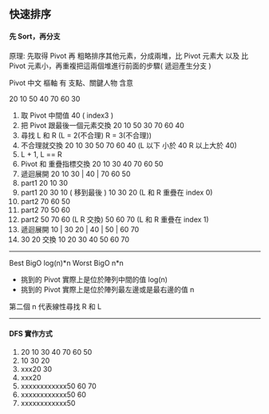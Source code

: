 ## 快速排序

#### 先 Sort，再分支


原理: 先取得 Pivot 再 粗略排序其他元素，分成兩堆，比 Pivot 元素大 以及 比 Pivot 元素小，再重複把這兩個堆進行前面的步驟( 遞迴產生分支 )

Pivot 中文 樞軸
有 支點、關鍵人物 含意

20 10 50 40 70 60 30

1. 取 Pivot 中間值 40 ( index3 )
2. 把 Pivot 跟最後一個元素交換
   20 10 50 30 70 60 40
3. 尋找 L 和 R (L = 2(不合理) R = 3(不合理))
4. 不合理就交換
   20 10 30 50 70 60 40 (L 以下 小於 40 R 以上大於 40)
5. L + 1, L == R
6. Pivot 和 重疊指標交換
   20 10 30 40 70 60 50
7. 遞迴展開
   20 10 30 | 40 | 70 60 50
8. part1 20 10 30
9. part1 20 30 10 ( 移到最後 )
   10 30 20 (L 和 R 重疊在 index 0)
10. part2 70 60 50
11. part2 70 50 60
12. part2 50 70 60 (L R 交換)
    50 60 70 (L 和 R 重疊在 index 1)
13. 遞迴展開
    10 | 30 20 | 40 | 50 | 60 70
14. 30 20 交換
    10 20 30 40 50 60 70

---

Best BigO log(n)\*n
Worst BigO n\*n

- 挑到的 Pivot 實際上是位於陣列中間的值 log(n)
- 挑到的 Pivot 實際上是位於陣列最左邊或是最右邊的值 n

第二個 n 代表線性尋找 R 和 L

---

#### DFS 實作方式

1. 20 10 30 40 70 60 50
2. 10 30 20
3. xxx20 30
4. xxx20
5. xxxxxxxxxxxx50 60 70
6. xxxxxxxxxxxx50 60
7. xxxxxxxxxxxx50
